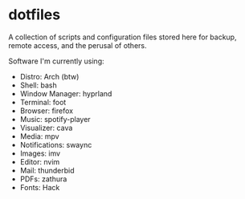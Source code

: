 # dotfiles

A collection of scripts and configuration files stored here for backup, remote access, and the perusal of others.

Software I'm currently using:

* Distro: Arch (btw)
* Shell: bash
* Window Manager: hyprland
* Terminal: foot
* Browser: firefox
* Music: spotify-player
* Visualizer: cava
* Media: mpv
* Notifications: swaync
* Images: imv 
* Editor: nvim
* Mail: thunderbid 
* PDFs: zathura
* Fonts: Hack 
